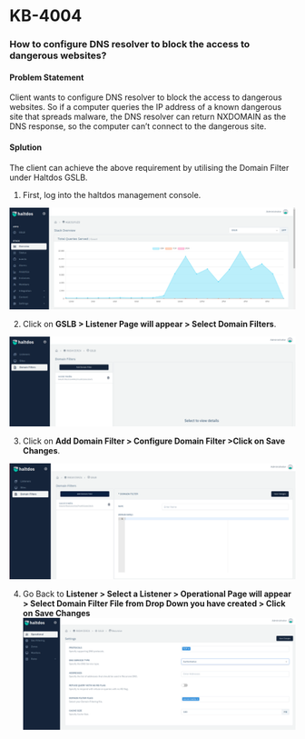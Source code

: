 # KB-4004

### **How to configure DNS resolver to block the access to dangerous websites**?

#### **Problem Statement**

Client wants to configure DNS resolver to block the access to dangerous websites. So if a computer queries the IP address of a known dangerous site that spreads malware, the DNS resolver can return NXDOMAIN as the DNS response, so the computer can’t connect to the dangerous site.

#### **Splution**

The client can achieve the above requirement by utilising the Domain Filter under Haltdos GSLB.

1. First, log into the haltdos management console.

![](/img/gslb/kb/gslb4.1.png)

2. Click on **GSLB > Listener Page will appear > Select Domain Filters**.

![](/img/gslb/kb/gslb4.2.png)

3. Click on **Add Domain Filter > Configure Domain Filter >Click on Save Changes**.

![](/img/gslb/kb/gslb4.3.png)

4. Go Back to **Listener > Select a Listener > Operational Page will appear > Select Domain Filter File from Drop Down you have created > Click on Save Changes**
​
![](/img/gslb/kb/gslb4.4.png)